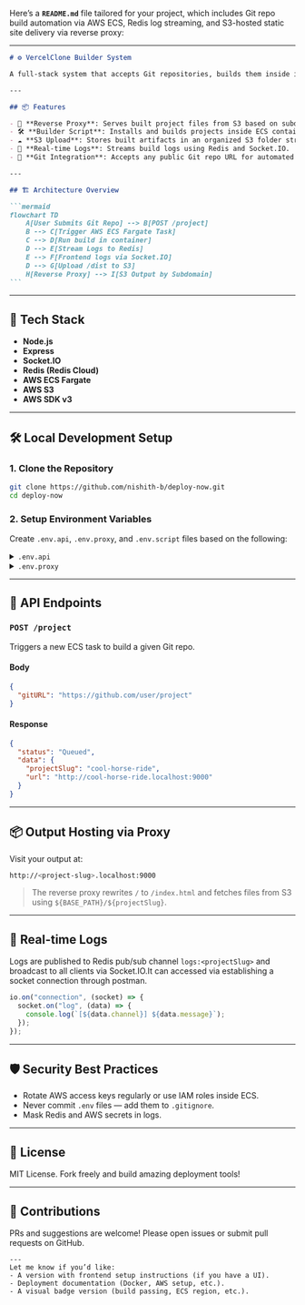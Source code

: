 Here’s a **`README.md`** file tailored for your project, which includes Git repo build automation via AWS ECS, Redis log streaming, and S3-hosted static site delivery via reverse proxy:

---

````markdown
# ⚙️ VercelClone Builder System

A full-stack system that accepts Git repositories, builds them inside isolated AWS ECS Fargate containers, streams logs via Redis pub/sub, and serves the output via an S3-backed reverse proxy.

---

## 📦 Features

- 🔁 **Reverse Proxy**: Serves built project files from S3 based on subdomain routing.
- 🛠️ **Builder Script**: Installs and builds projects inside ECS containers.
- ☁️ **S3 Upload**: Stores built artifacts in an organized S3 folder structure.
- 📡 **Real-time Logs**: Streams build logs using Redis and Socket.IO.
- 🚀 **Git Integration**: Accepts any public Git repo URL for automated builds.

---

## 🏗️ Architecture Overview

```mermaid
flowchart TD
    A[User Submits Git Repo] --> B[POST /project]
    B --> C[Trigger AWS ECS Fargate Task]
    C --> D[Run build in container]
    D --> E[Stream Logs to Redis]
    E --> F[Frontend logs via Socket.IO]
    D --> G[Upload /dist to S3]
    H[Reverse Proxy] --> I[S3 Output by Subdomain]
```
````

---

## 🧪 Tech Stack

- **Node.js**
- **Express**
- **Socket.IO**
- **Redis (Redis Cloud)**
- **AWS ECS Fargate**
- **AWS S3**
- **AWS SDK v3**

---

## 🛠️ Local Development Setup

### 1. Clone the Repository

```bash
git clone https://github.com/nishith-b/deploy-now.git
cd deploy-now
```

### 2. Setup Environment Variables

Create `.env.api`, `.env.proxy`, and `.env.script` files based on the following:

<details>
<summary><code>.env.api</code></summary>

```env
PORT=4321

# Redis
REDIS_USERNAME=default
REDIS_PASSWORD=your_password
REDIS_HOST=your_redis_host
REDIS_PORT=15242

# AWS
AWS_ACCESS_KEY=your_key
AWS_SECRET_KEY=your_secret
AWS_REGION=ap-south-1
AWS_CLUSTER=your_cluster_arn
AWS_TASK=your_task_arn
AWS_S3_BUCKET=your_bucket
```

</details>

<details>
<summary><code>.env.proxy</code></summary>

```env
PORT=9000
BASE_PATH=https://your-bucket.s3.ap-south-1.amazonaws.com/_outputs
```

</details>

---

## 🚀 API Endpoints

### `POST /project`

Triggers a new ECS task to build a given Git repo.

#### Body

```json
{
  "gitURL": "https://github.com/user/project"
}
```

#### Response

```json
{
  "status": "Queued",
  "data": {
    "projectSlug": "cool-horse-ride",
    "url": "http://cool-horse-ride.localhost:9000"
  }
}
```

---

## 📦 Output Hosting via Proxy

Visit your output at:

```bash
http://<project-slug>.localhost:9000
```

> The reverse proxy rewrites `/` to `/index.html` and fetches files from S3 using `${BASE_PATH}/${projectSlug}`.

---

## 📡 Real-time Logs

Logs are published to Redis pub/sub channel `logs:<projectSlug>` and broadcast to all clients via Socket.IO.It can accessed via establishing a socket connection through postman.

```js
io.on("connection", (socket) => {
  socket.on("log", (data) => {
    console.log(`[${data.channel}] ${data.message}`);
  });
});
```

---

## 🛡️ Security Best Practices

- Rotate AWS access keys regularly or use IAM roles inside ECS.
- Never commit `.env` files — add them to `.gitignore`.
- Mask Redis and AWS secrets in logs.

---

## 📜 License

MIT License. Fork freely and build amazing deployment tools!

---

## 🙌 Contributions

PRs and suggestions are welcome! Please open issues or submit pull requests on GitHub.

```
---
Let me know if you’d like:
- A version with frontend setup instructions (if you have a UI).
- Deployment documentation (Docker, AWS setup, etc.).
- A visual badge version (build passing, ECS region, etc.).
```

